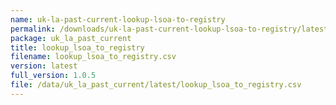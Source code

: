 ```yaml
---
name: uk-la-past-current-lookup-lsoa-to-registry
permalink: /downloads/uk-la-past-current-lookup-lsoa-to-registry/latest
package: uk_la_past_current
title: lookup_lsoa_to_registry
filename: lookup_lsoa_to_registry.csv
version: latest
full_version: 1.0.5
file: /data/uk_la_past_current/latest/lookup_lsoa_to_registry.csv
---
```

